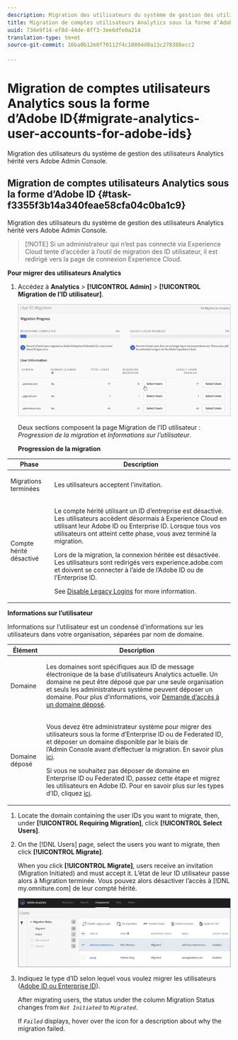 ```yaml
---
description: Migration des utilisateurs du système de gestion des utilisateurs Analytics hérité vers Adobe Admin Console.
title: Migration de comptes utilisateurs Analytics sous la forme d’Adobe ID
uuid: 734e9f14-ef8d-44de-8ff3-3ee6dfe0a214
translation-type: tm+mt
source-git-commit: 16ba0b12e0f70112f4c10804d0a13c278388ecc2

---
```



# Migration de comptes utilisateurs Analytics sous la forme d’Adobe ID{#migrate-analytics-user-accounts-for-adobe-ids}

Migration des utilisateurs du système de gestion des utilisateurs Analytics hérité vers Adobe Admin Console.

## Migration de comptes utilisateurs Analytics sous la forme d’Adobe ID {#task-f3355f3b14a340feae58cfa04c0ba1c9}

Migration des utilisateurs du système de gestion des utilisateurs Analytics hérité vers Adobe Admin Console.

> [!NOTE] Si un administrateur qui n’est pas connecté via Experience Cloud tente d’accéder à l’outil de migration des ID utilisateur, il est redirigé vers la page de connexion Experience Cloud.

**Pour migrer des utilisateurs Analytics**

1. Accédez à **Analytics** &gt; **[!UICONTROL Admin]** &gt; **[!UICONTROL Migration de l’ID utilisateur]**.

   ![](assets/migration-progress.png)

   Deux sections composent la page Migration de l’ID utilisateur : *Progression de la migration* et *Informations sur l’utilisateur*.

   **Progression de la migration**

<table id="table_F9F1CFF762C745E198CB075A02BA2DDA"> 
 <thead> 
  <tr> 
   <th colname="col1" class="entry"> Phase </th> 
   <th colname="col2" class="entry"> Description </th> 
  </tr>
 </thead>
 <tbody> 
  <tr> 
   <td colname="col1"> <p>Migrations terminées </p> </td> 
   <td colname="col2"> <p>Les utilisateurs acceptent l’invitation. </p> </td> 
  </tr> 
  <tr> 
   <td colname="col1"> <p>Compte hérité désactivé </p> </td> 
   <td colname="col2"> <p>Le compte hérité utilisant un ID d’entreprise est désactivé. Les utilisateurs accèdent désormais à Experience Cloud en utilisant leur Adobe ID ou Enterprise ID. Lorsque tous vos utilisateurs ont atteint cette phase, vous avez terminé la migration. </p> <p>Lors de la migration, la connexion héritée est désactivée. Les utilisateurs sont redirigés vers <span class="filepath"> experience.adobe.com</span> et doivent se connecter à l’aide de l’Adobe ID ou de l’Enterprise ID. </p> <p>See <a href="/help/admin/user-management2/user-migration/c-migration-tool/t-disable-legacy-login.md"> Disable Legacy Logins</a> for more information. </p> </td> 
  </tr> 
 </tbody> 
</table>

**Informations sur l’utilisateur**

Informations sur l’utilisateur est un condensé d’informations sur les utilisateurs dans votre organisation, séparées par nom de domaine.

<table id="table_3822E27AF81E4A188562FEB5131548A5"> 
 <thead> 
  <tr> 
   <th colname="col1" class="entry"> Élément </th> 
   <th colname="col2" class="entry"> Description </th> 
  </tr>
 </thead>
 <tbody> 
  <tr> 
   <td colname="col1"> <p>Domaine </p> </td> 
   <td colname="col2"> <p>Les domaines sont spécifiques aux ID de message électronique de la base d’utilisateurs Analytics actuelle. Un domaine ne peut être déposé que par une seule organisation et seuls les administrateurs système peuvent déposer un domaine. Pour plus d’informations, voir <a href="https://helpx.adobe.com/enterprise/help/request-access-to-claimed-domain.html">Demande d’accès à un domaine déposé</a>. </p> </td> 
  </tr> 
  <tr> 
   <td colname="col1"> <p>Domaine déposé </p> </td> 
   <td colname="col2"> <p>Vous devez être administrateur système pour migrer des utilisateurs sous la forme d’Enterprise ID ou de Federated ID, et déposer un domaine disponible par le biais de l’Admin Console avant d’effectuer la migration. En savoir plus <a href="https://helpx.adobe.com/enterprise/help/identity.html">ici</a>. </p> <p>Si vous ne souhaitez pas déposer de domaine en Enterprise ID ou Federated ID, passez cette étape et migrez les utilisateurs en Adobe ID. Pour en savoir plus sur les types d’ID, cliquez <a href="https://helpx.adobe.com/enterprise/help/identity.html">ici</a>. </p> </td> 
  </tr> 
 </tbody> 
</table>

1. Locate the domain containing the user IDs you want to migrate, then, under **[!UICONTROL Requiring Migration]**, click **[!UICONTROL Select Users]**.
1. On the [!DNL Users] page, select the users you want to migrate, then click **[!UICONTROL Migrate]**.

   When you click **[!UICONTROL Migrate]**, users receive an invitation (Migration Initiated) and must accept it. L’état de leur ID utilisateur passe alors à Migration terminée. Vous pouvez alors désactiver l’accès à [!DNL my.omniture.com] de leur compté hérité.

   ![](assets/user-info.png)

1. Indiquez le type d’ID selon lequel vous voulez migrer les utilisateurs ([Adobe ID ou Enterprise ID](https://helpx.adobe.com/enterprise/help/identity.html)).

   After migrating users, the status under the column Migration Status changes from *`Not Initiated`* to *`Migrated`*.

   If *`Failed`* displays, hover over the icon for a description about why the migration failed.
